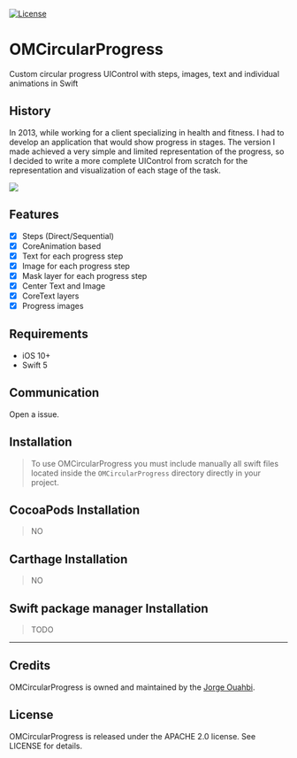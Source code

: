 
[![License](https://img.shields.io/badge/License-Apache%202.0-blue.svg)](https://opensource.org/licenses/Apache-2.0)

# OMCircularProgress

Custom circular progress UIControl with steps, images, text and individual animations in Swift

## History

In 2013, while working for a client specializing in health and fitness.
I had to develop an application that would show progress in stages.
The version I made achieved a very simple and limited representation of the progress, so I decided to write a more complete UIControl from scratch for the representation and visualization of each stage of the task.

![](https://github.com/JorgeOOMM/OMCircularProgress/blob/main/gif/gif.gif)

## Features

- [x] Steps (Direct/Sequential)
- [x] CoreAnimation based
- [x] Text for each progress step
- [x] Image for each progress step
- [x] Mask layer for each progress step
- [x] Center Text and Image
- [x] CoreText layers
- [x] Progress images

## Requirements

- iOS 10+
- Swift 5

## Communication

Open a issue.

## Installation

> To use OMCircularProgress you must include manually all swift files located inside the `OMCircularProgress` directory directly in your project.

## CocoaPods Installation

> NO

## Carthage Installation

> NO

## Swift package manager Installation

> TODO

* * *

## Credits

OMCircularProgress is owned and maintained by the [Jorge Ouahbi](https://github.com/JorgeOOMM).

## License

OMCircularProgress is released under the APACHE 2.0 license. See LICENSE for details.
